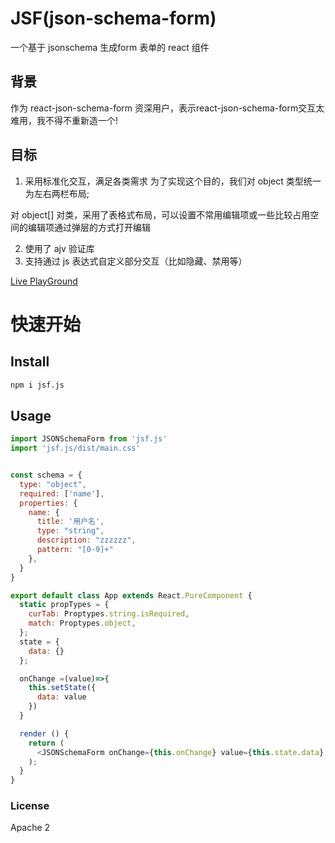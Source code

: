 # JSF(json-schema-form)
一个基于 jsonschema 生成form 表单的 react 组件

## 背景
作为 react-json-schema-form 资深用户，表示react-json-schema-form交互太难用，我不得不重新造一个!

## 目标
1. 采用标准化交互，满足各类需求
为了实现这个目的，我们对 object 类型统一为左右两栏布局;

对 object[] 对类，采用了表格式布局，可以设置不常用编辑项或一些比较占用空间的编辑项通过弹层的方式打开编辑

2. 使用了 ajv 验证库
3. 支持通过 js 表达式自定义部分交互（比如隐藏、禁用等）

[Live PlayGround](https://hellosean1025.github.io/jsf/)

# 快速开始

## Install
```bash
npm i jsf.js
```

## Usage
```js
import JSONSchemaForm from 'jsf.js'
import 'jsf.js/dist/main.css'


const schema = {
  type: "object",
  required: ['name'],
  properties: {
    name: {
      title: '用户名',
      type: "string",
      description: "zzzzzz",
      pattern: "[0-9]+"
    },
  }
}

export default class App extends React.PureComponent {
  static propTypes = {
    curTab: Proptypes.string.isRequired,
    match: Proptypes.object,
  };
  state = {
    data: {}
  };

  onChange =(value)=>{
    this.setState({
      data: value
    })
  }

  render () {
    return (
      <JSONSchemaForm onChange={this.onChange} value={this.state.data} schema={schema} />
    );
  }
}

```

### License
Apache 2
